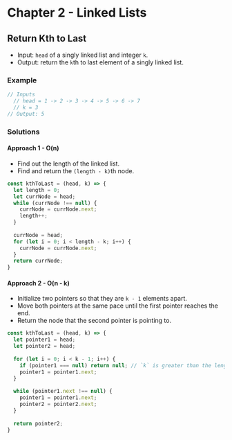 # Chapter 2 - Linked Lists

## Return Kth to Last
- Input: `head` of a singly linked list and integer `k`.
- Output: return the `k`th to last element of a singly linked list.
### Example
```js
// Inputs
  // head = 1 -> 2 -> 3 -> 4 -> 5 -> 6 -> 7
  // k = 3
// Output: 5
```
### Solutions
#### Approach 1 - O(n)
- Find out the length of the linked list.
- Find and return the `(length - k)`th node.
```js
const kthToLast = (head, k) => {
  let length = 0;
  let currNode = head;
  while (currNode !== null) {
    currNode = currNode.next;
    length++;
  }
  
  currNode = head;
  for (let i = 0; i < length - k; i++) {
    currNode = currNode.next;
  }
  return currNode;
}
```
#### Approach 2 - O(n - k)
- Initialize two pointers so that they are `k - 1` elements apart.
- Move both pointers at the same pace until the first pointer reaches the end.
- Return the node that the second pointer is pointing to.
```js
const kthToLast = (head, k) => {
  let pointer1 = head;
  let pointer2 = head;
  
  for (let i = 0; i < k - 1; i++) {
    if (pointer1 === null) return null; // `k` is greater than the length of the list.
    pointer1 = pointer1.next;
  }
  
  while (pointer1.next !== null) {
    pointer1 = pointer1.next;
    pointer2 = pointer2.next;
  }
  
  return pointer2;
}
```
